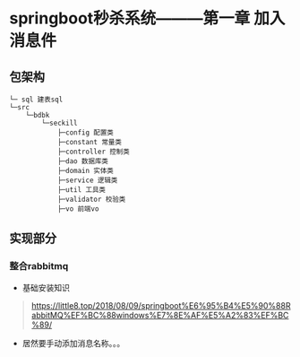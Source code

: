 # springboot秒杀系统———第一章 加入消息件


## 包架构

```
└─ sql 建表sql
└─src
    └─bdbk
        └─seckill
            ├─config 配置类
            ├─constant 常量类
            ├─controller 控制类
            ├─dao 数据库类
            ├─domain 实体类
            ├─service 逻辑类
            ├─util 工具类
            ├─validator 校验类
            ├─vo 前端vo
```

## 实现部分

### 整合rabbitmq
* 基础安装知识
> https://little8.top/2018/08/09/springboot%E6%95%B4%E5%90%88RabbitMQ%EF%BC%88windows%E7%8E%AF%E5%A2%83%EF%BC%89/
 
* 居然要手动添加消息名称。。。
